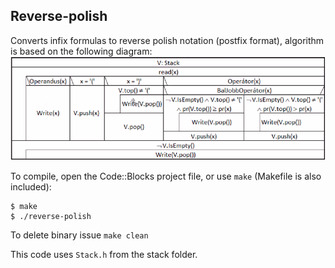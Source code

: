 ## Reverse-polish
Converts infix formulas to reverse polish notation (postfix format), algorithm is based on the following diagram:
![Algorithm](reverse-polish.png)

To compile, open the Code::Blocks project file, or use `make` (Makefile is also included):
```
$ make
$ ./reverse-polish
```
To delete binary issue `make clean`

This code uses `Stack.h` from the stack folder.   
 
